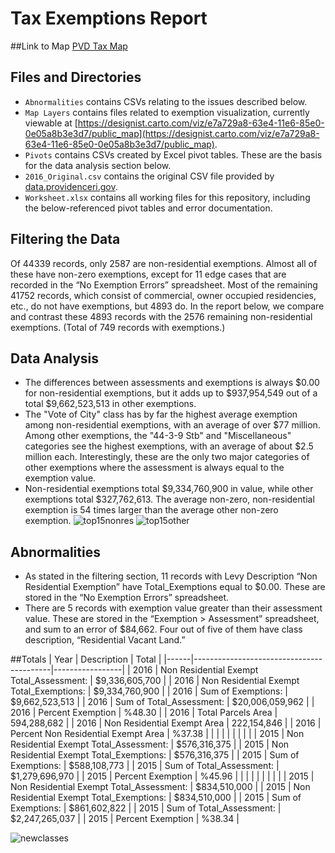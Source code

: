 # Tax Exemptions Report

##Link to Map
[PVD Tax Map](https://ryankelly23.carto.com/viz/2ac6ece4-63ec-11e6-aed9-0ef24382571b/public_map "PVD Tax Map Link")

## Files and Directories
* `Abnormalities` contains CSVs relating to the issues described below.
* `Map Layers` contains files related to exemption visualization, currently viewable at [https://designist.carto.com/viz/e7a729a8-63e4-11e6-85e0-0e05a8b3e3d7/public_map](https://designist.carto.com/viz/e7a729a8-63e4-11e6-85e0-0e05a8b3e3d7/public_map).
* `Pivots` contains CSVs created by Excel pivot tables. These are the basis for the data analysis section below.
* `2016_Original.csv` contains the original CSV file provided by [data.providenceri.gov](data.providenceri.gov).
* `Worksheet.xlsx` contains all working files for this repository, including the below-referenced pivot tables and error documentation.

## Filtering the Data
Of 44339 records, only 2587 are non-residential exemptions. Almost all of these have non-zero exemptions, except for 11 edge cases that are recorded in the “No Exemption Errors” spreadsheet. Most of the remaining 41752 records, which consist of commercial, owner occupied residencies, etc., do not have exemptions, but 4893 do. In the report below, we compare and contrast these 4893 records with the 2576 remaining non-residential exemptions. (Total of 749 records with exemptions.)

## Data Analysis
* The differences between assessments and exemptions is always $0.00 for non-residential exemptions, but it adds up to $937,954,549
out of a total $9,662,523,513 in other exemptions.
* The "Vote of City" class has by far the highest average exemption among non-residential exemptions, with an average of over $77 million. Among other exemptions, the "44-3-9 Stb" and "Miscellaneous" categories see the highest exemptions, with an average of about $2.5 million each. Interestingly, these are the only two major categories of other exemptions where the assessment is always equal to the exemption value.
* Non-residential exemptions total $9,334,760,900 in value, while other exemptions total $327,762,613. The average non-zero, non-residential exemption is 54 times larger than the average other non-zero exemption.
![top15nonres](https://cloud.githubusercontent.com/assets/13228316/17568508/0a98a59a-5f12-11e6-916b-c00d9b211efc.PNG) ![top15other](https://cloud.githubusercontent.com/assets/13228316/17568519/168784a2-5f12-11e6-9869-ac553e1f8a60.PNG)

## Abnormalities
*	As stated in the filtering section, 11 records with Levy Description “Non Residential Exemption” have Total_Exemptions equal to $0.00. These are stored in the “No Exemption Errors” spreadsheet.
*	There are 5 records with exemption value greater than their assessment value. These are stored in the “Exemption > Assessment” spreadsheet, and sum to an error of $84,662. Four out of five of them have class description, “Residential Vacant Land.”

##Totals
| Year | Description                              | Total           |
|------|------------------------------------------|-----------------|
| 2016 | Non Residential Exempt Total_Assessment: | $9,336,605,700  |
| 2016 | Non Residential Exempt Total_Exemptions: | $9,334,760,900  |
| 2016 | Sum of Exemptions:                       | $9,662,523,513  |
| 2016 | Sum of Total_Assessment:                 | $20,006,059,962 |
| 2016 | Percent Exemption                        | %48.30          |
| 2016 | Total Parcels Area                       | 594,288,682     |
| 2016 | Non Residential Exempt Area              | 222,154,846     |
| 2016 | Percent Non Residential Exempt Area      | %37.38          |
|      |                                          |                 |
|      |                                          |                 |
| 2015 | Non Residential Exempt Total_Assessment: | $576,316,375    |
| 2015 | Non Residential Exempt Total_Exemptions: | $576,316,375    |
| 2015 | Sum of Exemptions:                       | $588,108,773    |
| 2015 | Sum of Total_Assessment:                 | $1,279,696,970  |
| 2015 | Percent Exemption                        | %45.96          |
|      |                                          |                 |
|      |                                          |                 |
| 2015 | Non Residential Exempt Total_Assessment: | $834,510,000    |
| 2015 | Non Residential Exempt Total_Exemptions: | $834,510,000    |
| 2015 | Sum of Exemptions:                       | $861,602,822    |
| 2015 | Sum of Total_Assessment:                 | $2,247,265,037  |
| 2015 | Percent Exemption                        | %38.34          |

![newclasses](https://cloud.githubusercontent.com/assets/13228316/17745648/ab16fd7e-647a-11e6-898b-39bb6da59d92.PNG)
